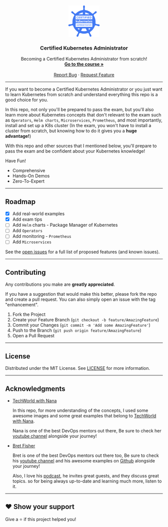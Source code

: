 <!-- PROJECT LOGO -->
<br />
<div align="center">
  <a href="https://github.com/alifiroozi80/CKA">
    <img src="CKA/images/logo.png" alt="Logo" width="100" height="100">
  </a>

<h3 align="center">Certified Kubernetes Administrator</h3>

  <p align="center">
    Becoming a Certified Kubernetes Administrator from scratch!
    <br />
    <a href="https://github.com/alifiroozi80/CKA/tree/main/CKA"><strong>Go to the course »</strong></a>
    <br />
    <br />
    <a href="https://github.com/alifiroozi80/CKA/issues">Report Bug</a>
    ·
    <a href="https://github.com/alifiroozi80/CKA/issues">Request Feature</a>
  </p>
</div>

---

If you want to become a Certified Kubernetes Administrator or you just want to learn Kubernetes from scratch and
understand everything this repo is a good choice for you.

In this repo, not only you'll be prepared to pass the exam, but you'll also learn more about Kubernetes concepts that
don't relevant to the exam such as `Operators`, `Helm charts`, `Microservices`, `Prometheus`, and most importantly,
install and set up a K8s cluster (In the exam, you won't have to install a cluster from scratch, but knowing how to do
it gives you a **huge advantage!**)

With this repo and other sources that I mentioned below, you'll prepare to pass the exam and be confident about your
Kubernetes knowledge!

Have Fun!

* Comprehensive
* Hands-On Demos
* Zero-To-Expert

---

<!-- ROADMAP -->

## Roadmap

- [x] Add real-world examples
- [x] Add exam tips
- [ ] Add `Helm` charts - Package Manager of Kubernetes
- [ ] Add `Operators`
- [ ] Add monitoring - `Prometheus`
- [ ] Add `Microservices`

See the [open issues](https://github.com/alifiroozi80/CKA/issues) for a full list of proposed features (and known
issues).

---

<!-- CONTRIBUTING -->

## Contributing

Any contributions you make are **greatly appreciated**.

If you have a suggestion that would make this better, please fork the repo and create a pull request. You can also
simply open an issue with the tag "enhancement".

1. Fork the Project
2. Create your Feature Branch (`git checkout -b feature/AmazingFeature`)
3. Commit your Changes (`git commit -m 'Add some AmazingFeature'`)
4. Push to the Branch (`git push origin feature/AmazingFeature`)
5. Open a Pull Request

---

<!-- LICENSE -->

## License

Distributed under the MIT License. See [LICENSE](https://github.com/alifiroozi80/CKA/blob/main/LICENSE) for more
information.

---

<!-- ACKNOWLEDGMENTS -->

## Acknowledgments

* [TechWorld with Nana](https://www.techworld-with-nana.com)

  In this repo, for more understanding of the concepts, I used some awesome images and some great examples that belong
  to [TechWorld with Nana](https://www.techworld-with-nana.com).

  Nana is one of the best DevOps mentors out there, Be sure to check
  her [youtube channel](https://www.youtube.com/c/TechWorldwithNana) alongside your journey!

* [Bret Fisher](https://www.bretfisher.com)

  Bret is one of the best DevOps mentors out there too, Be sure to check
  his [youtube channel](https://www.youtube.com/BretFisherDockerandDevOps) and his awesome examples
  on [Github](https://github.com/BretFisher#my-examples-and-templates-new-stuff-on-top) alongside your journey!

  Also, I love his [podcast](https://www.bretfisher.com/podcast/), he invites great guests, and they discuss great
  topics. so for being always up-to-date and learning much more, listen to it.

---

## ❤ Show your support

Give a ⭐️ if this project helped you!

